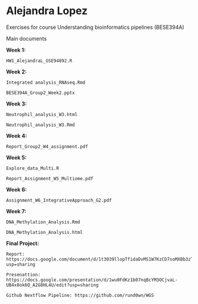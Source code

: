 # Alejandra Lopez
Exercises for course Understanding bioinformatics pipelines (BESE394A)

Main documents

  **Week 1:**
  
    HW1_AlejandraL_GSE94892.R
    
  **Week 2:**
  
    Integrated analysis_RNAseq.Rmd
    
    BESE394A_Group2_Week2.pptx
    
  **Week 3:**
  
    Neutrophil_analysis_W3.html
    
    Neutrophil_analysis_W3.Rmd
    
  **Week 4:**
  
    Report_Group2_W4_assignment.pdf
    
  **Week 5:**
  
    Explore_data_Multi.R
    
    Report_Assignment_W5_Multiome.pdf

  **Week 6:**
  
    Assignment_W6_IntegrativeApproach_G2.pdf
    
  **Week 7:**
  
    DNA_Methylation_Analysis.Rmd
    
    DNA_Methylation_Analysis.html
    

  **Final Project:**
  
    Report: https://docs.google.com/document/d/1t3039llopTfidaDvMS1W7KzCD7soMXBb3zT8i2CuTZg/edit?usp=sharing

    Presenattion: https://docs.google.com/presentation/d/1wu0FdKz1b07nqBcYM3OCjvaL-UB4x8ok6Q_A2G8HL4U/edit?usp=sharing
    
    Github Nextflow Pipeline: https://github.com/rund0wn/WGS    

